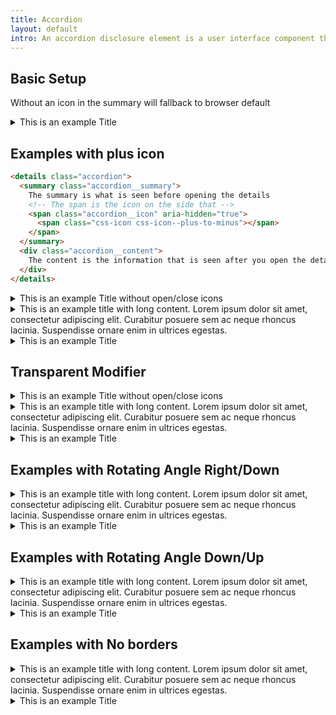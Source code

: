 ```yaml
---
title: Accordion
layout: default
intro: An accordion disclosure element is a user interface component that allows users to expand and collapse sections of content. 
---
```


## Basic Setup

Without an icon in the summary will fallback to browser default 

<details class="accordion">
  <summary class="accordion__summary">
    This is an example Title
  </summary>
  <div class="accordion__content">
    {{ placeholder.paragraph }}
    {{ placeholder.paragraph }}
  </div>
</details>


## Examples with plus icon

```html
<details class="accordion">
  <summary class="accordion__summary">
    The summary is what is seen before opening the details
    <!-- The span is the icon on the side that -->
    <span class="accordion__icon" aria-hidden="true">
      <span class="css-icon css-icon--plus-to-minus"></span>
    </span>
  </summary>
  <div class="accordion__content">
    The content is the information that is seen after you open the details
  </div>
</details>
```

<details class="accordion">
  <summary class="accordion__summary">
    This is an example Title without open/close icons
    <span class="accordion__icon" aria-hidden="true">
      <span class="css-icon css-icon--plus-to-minus"></span>
    </span>
  </summary>
  <div class="accordion__content">
    {{ placeholder.paragraph }}
    {{ placeholder.paragraph }}
  </div>
</details>
<details class="accordion">
  <summary class="accordion__summary">
    This is an example title with long content. Lorem ipsum dolor sit amet, consectetur adipiscing elit. Curabitur posuere sem ac neque rhoncus lacinia. Suspendisse ornare enim in ultrices egestas.
    <span class="accordion__icon" aria-hidden="true">
      <span class="css-icon css-icon--plus-to-minus"></span>
    </span>
  </summary>
  <div class="accordion__content">
    {{ placeholder.paragraph }}
    {{ placeholder.paragraph }}
  </div>
</details>
<details class="accordion">
  <summary class="accordion__summary">
    This is an example Title
    <span class="accordion__icon" aria-hidden="true">
      <span class="css-icon css-icon--plus-to-minus"></span>
    </span>
  </summary>
  <div class="accordion__content">
    {{ placeholder.paragraph }}
    {{ placeholder.paragraph }}
  </div>
</details>

## Transparent Modifier


<details class="accordion accordion--transparent">
  <summary class="accordion__summary">
    This is an example Title without open/close icons
    <span class="accordion__icon" aria-hidden="true">
      <span class="css-icon css-icon--plus-to-minus"></span>
    </span>
  </summary>
  <div class="accordion__content">
    {{ placeholder.paragraph }}
    {{ placeholder.paragraph }}
  </div>
</details>
<details class="accordion accordion--transparent">
  <summary class="accordion__summary">
    This is an example title with long content. Lorem ipsum dolor sit amet, consectetur adipiscing elit. Curabitur posuere sem ac neque rhoncus lacinia. Suspendisse ornare enim in ultrices egestas.
    <span class="accordion__icon" aria-hidden="true">
      <span class="css-icon css-icon--plus-to-minus"></span>
    </span>
  </summary>
  <div class="accordion__content">
    {{ placeholder.paragraph }}
    {{ placeholder.paragraph }}
  </div>
</details>
<details class="accordion accordion--transparent">
  <summary class="accordion__summary">
    This is an example Title
    <span class="accordion__icon" aria-hidden="true">
      <span class="css-icon css-icon--plus-to-minus"></span>
    </span>
  </summary>
  <div class="accordion__content">
    {{ placeholder.paragraph }}
    {{ placeholder.paragraph }}
  </div>
</details>

## Examples with Rotating Angle Right/Down

<details class="accordion">
  <summary class="accordion__summary">
    This is an example title with long content. Lorem ipsum dolor sit amet, consectetur adipiscing elit. Curabitur posuere sem ac neque rhoncus lacinia. Suspendisse ornare enim in ultrices egestas.
    <span class="accordion__icon" aria-hidden="true">
      <span class="css-icon css-icon--angle-right-to-down"></span>
    </span>
  </summary>
  <div class="accordion__content">
    {{ placeholder.paragraph }}
    {{ placeholder.paragraph }}
  </div>
</details>
<details class="accordion">
  <summary class="accordion__summary">
    This is an example Title
    <span class="accordion__icon" aria-hidden="true">
      <span class="css-icon css-icon--angle-right-to-down"></span>
    </span>
  </summary>
  <div class="accordion__content">
    {{ placeholder.paragraph }}
    {{ placeholder.paragraph }}
  </div>
</details>

## Examples with Rotating Angle Down/Up


<details class="accordion">
  <summary class="accordion__summary">
    This is an example title with long content. Lorem ipsum dolor sit amet, consectetur adipiscing elit. Curabitur posuere sem ac neque rhoncus lacinia. Suspendisse ornare enim in ultrices egestas.
    <span class="accordion__icon" aria-hidden="true">
      <span class="css-icon css-icon--angle-down-to-up"></span>
    </span>
  </summary>
  <div class="accordion__content">
    {{ placeholder.paragraph }}
    {{ placeholder.paragraph }}
  </div>
</details>
<details class="accordion">
  <summary class="accordion__summary">
    This is an example Title
    <span class="accordion__icon" aria-hidden="true">
      <span class="css-icon css-icon--angle-down-to-up"></span>
    </span>
  </summary>
  <div class="accordion__content">
    {{ placeholder.paragraph }}
    {{ placeholder.paragraph }}
  </div>
</details>

## Examples with No borders


<details class="accordion accordion--no-borders">
  <summary class="accordion__summary">
    This is an example title with long content. Lorem ipsum dolor sit amet, consectetur adipiscing elit. Curabitur posuere sem ac neque rhoncus lacinia. Suspendisse ornare enim in ultrices egestas.
    <span class="accordion__icon" aria-hidden="true">
      <span class="css-icon css-icon--angle-down-to-up"></span>
    </span>
  </summary>
  <div class="accordion__content">
    {{ placeholder.paragraph }}
    {{ placeholder.paragraph }}
  </div>
</details>
<details class="accordion accordion--no-borders">
  <summary class="accordion__summary">
    This is an example Title
    <span class="accordion__icon" aria-hidden="true">
      <span class="css-icon css-icon--angle-down-to-up"></span>
    </span>
  </summary>
  <div class="accordion__content">
    {{ placeholder.paragraph }}
    {{ placeholder.paragraph }}
  </div>
</details>


